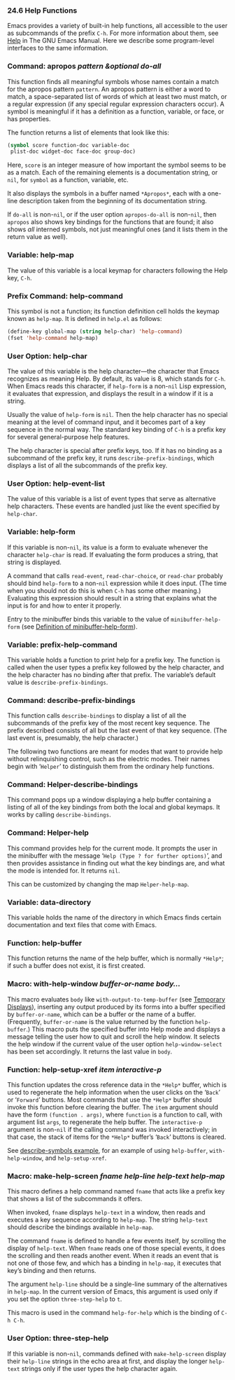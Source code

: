 

### 24.6 Help Functions

Emacs provides a variety of built-in help functions, all accessible to the user as subcommands of the prefix `C-h`. For more information about them, see [Help](https://www.gnu.org/software/emacs/manual/html_node/emacs/Help.html#Help) in The GNU Emacs Manual. Here we describe some program-level interfaces to the same information.

### Command: **apropos** *pattern \&optional do-all*

This function finds all meaningful symbols whose names contain a match for the apropos pattern `pattern`. An apropos pattern is either a word to match, a space-separated list of words of which at least two must match, or a regular expression (if any special regular expression characters occur). A symbol is meaningful if it has a definition as a function, variable, or face, or has properties.

The function returns a list of elements that look like this:

```lisp
(symbol score function-doc variable-doc
 plist-doc widget-doc face-doc group-doc)
```

Here, `score` is an integer measure of how important the symbol seems to be as a match. Each of the remaining elements is a documentation string, or `nil`, for `symbol` as a function, variable, etc.

It also displays the symbols in a buffer named `*Apropos*`, each with a one-line description taken from the beginning of its documentation string.

If `do-all` is non-`nil`, or if the user option `apropos-do-all` is non-`nil`, then `apropos` also shows key bindings for the functions that are found; it also shows *all* interned symbols, not just meaningful ones (and it lists them in the return value as well).

### Variable: **help-map**

The value of this variable is a local keymap for characters following the Help key, `C-h`.

### Prefix Command: **help-command**

This symbol is not a function; its function definition cell holds the keymap known as `help-map`. It is defined in `help.el` as follows:

```lisp
(define-key global-map (string help-char) 'help-command)
(fset 'help-command help-map)
```

### User Option: **help-char**

The value of this variable is the help character—the character that Emacs recognizes as meaning Help. By default, its value is 8, which stands for `C-h`. When Emacs reads this character, if `help-form` is a non-`nil` Lisp expression, it evaluates that expression, and displays the result in a window if it is a string.

Usually the value of `help-form` is `nil`. Then the help character has no special meaning at the level of command input, and it becomes part of a key sequence in the normal way. The standard key binding of `C-h` is a prefix key for several general-purpose help features.

The help character is special after prefix keys, too. If it has no binding as a subcommand of the prefix key, it runs `describe-prefix-bindings`, which displays a list of all the subcommands of the prefix key.

### User Option: **help-event-list**

The value of this variable is a list of event types that serve as alternative help characters. These events are handled just like the event specified by `help-char`.

### Variable: **help-form**

If this variable is non-`nil`, its value is a form to evaluate whenever the character `help-char` is read. If evaluating the form produces a string, that string is displayed.

A command that calls `read-event`, `read-char-choice`, or `read-char` probably should bind `help-form` to a non-`nil` expression while it does input. (The time when you should not do this is when `C-h` has some other meaning.) Evaluating this expression should result in a string that explains what the input is for and how to enter it properly.

Entry to the minibuffer binds this variable to the value of `minibuffer-help-form` (see [Definition of minibuffer-help-form](Minibuffer-Misc.html#Definition-of-minibuffer_002dhelp_002dform)).

### Variable: **prefix-help-command**

This variable holds a function to print help for a prefix key. The function is called when the user types a prefix key followed by the help character, and the help character has no binding after that prefix. The variable’s default value is `describe-prefix-bindings`.

### Command: **describe-prefix-bindings**

This function calls `describe-bindings` to display a list of all the subcommands of the prefix key of the most recent key sequence. The prefix described consists of all but the last event of that key sequence. (The last event is, presumably, the help character.)

The following two functions are meant for modes that want to provide help without relinquishing control, such as the electric modes. Their names begin with ‘`Helper`’ to distinguish them from the ordinary help functions.

### Command: **Helper-describe-bindings**

This command pops up a window displaying a help buffer containing a listing of all of the key bindings from both the local and global keymaps. It works by calling `describe-bindings`.

### Command: **Helper-help**

This command provides help for the current mode. It prompts the user in the minibuffer with the message ‘`Help (Type ? for further options)`’, and then provides assistance in finding out what the key bindings are, and what the mode is intended for. It returns `nil`.

This can be customized by changing the map `Helper-help-map`.

### Variable: **data-directory**

This variable holds the name of the directory in which Emacs finds certain documentation and text files that come with Emacs.

### Function: **help-buffer**

This function returns the name of the help buffer, which is normally `*Help*`; if such a buffer does not exist, it is first created.

### Macro: **with-help-window** *buffer-or-name body…*

This macro evaluates `body` like `with-output-to-temp-buffer` (see [Temporary Displays](Temporary-Displays.html)), inserting any output produced by its forms into a buffer specified by `buffer-or-name`, which can be a buffer or the name of a buffer. (Frequently, `buffer-or-name` is the value returned by the function `help-buffer`.) This macro puts the specified buffer into Help mode and displays a message telling the user how to quit and scroll the help window. It selects the help window if the current value of the user option `help-window-select` has been set accordingly. It returns the last value in `body`.

### Function: **help-setup-xref** *item interactive-p*

This function updates the cross reference data in the `*Help*` buffer, which is used to regenerate the help information when the user clicks on the ‘`Back`’ or ‘`Forward`’ buttons. Most commands that use the `*Help*` buffer should invoke this function before clearing the buffer. The `item` argument should have the form `(function . args)`, where `function` is a function to call, with argument list `args`, to regenerate the help buffer. The `interactive-p` argument is non-`nil` if the calling command was invoked interactively; in that case, the stack of items for the `*Help*` buffer’s ‘`Back`’ buttons is cleared.

See [describe-symbols example](Accessing-Documentation.html#describe_002dsymbols-example), for an example of using `help-buffer`, `with-help-window`, and `help-setup-xref`.

### Macro: **make-help-screen** *fname help-line help-text help-map*

This macro defines a help command named `fname` that acts like a prefix key that shows a list of the subcommands it offers.

When invoked, `fname` displays `help-text` in a window, then reads and executes a key sequence according to `help-map`. The string `help-text` should describe the bindings available in `help-map`.

The command `fname` is defined to handle a few events itself, by scrolling the display of `help-text`. When `fname` reads one of those special events, it does the scrolling and then reads another event. When it reads an event that is not one of those few, and which has a binding in `help-map`, it executes that key’s binding and then returns.

The argument `help-line` should be a single-line summary of the alternatives in `help-map`. In the current version of Emacs, this argument is used only if you set the option `three-step-help` to `t`.

This macro is used in the command `help-for-help` which is the binding of `C-h C-h`.

### User Option: **three-step-help**

If this variable is non-`nil`, commands defined with `make-help-screen` display their `help-line` strings in the echo area at first, and display the longer `help-text` strings only if the user types the help character again.
